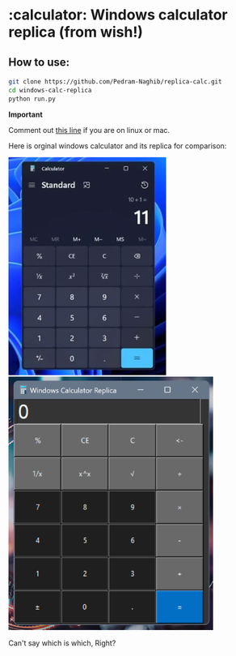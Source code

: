 # :calculator: Windows calculator replica (from wish!)

## How to use:

```bash
git clone https://github.com/Pedram-Naghib/replica-calc.git
cd windows-calc-replica
python run.py
```

**Important**

Comment out [this line](https://github.com/Pedram-Naghib/replica-calc/blob/ba8c67cc29d218b37c578c5b1a2b697c5cf87940/src/calc.py#L6) if you are on linux or mac.

Here is orginal windows calculator and its replica for comparison:

![Orginal](images/orginal.jpg)
![Replica](images/replica.png)

Can't say which is which, Right?
